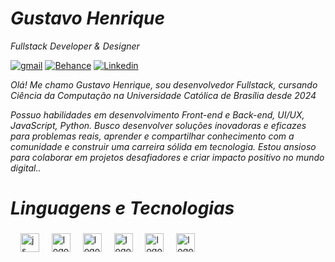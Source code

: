 <h1><i>Gustavo Henrique</i></h1>
<p><i>Fullstack Developer & Designer</i></p>

[![gmail](https://img.shields.io/badge/Gmail-D14836?style=for-the-badge&logo=gmail&logoColor=white)](gustaavoaraujjo9@gmail.com)
[![Behance](https://img.shields.io/badge/Behance-1769ff?style=for-the-badge&logo=behance&logoColor=white)](https://www.behance.net/Tavinhuu)
[![Linkedin](https://img.shields.io/badge/LinkedIn-0077B5?style=for-the-badge&logo=linkedin&logoColor=white)](https://www.linkedin.com/in/gustavo-henrique-0a737229b/)


<i>Olá! Me chamo Gustavo Henrique, sou desenvolvedor Fullstack, cursando Ciência da Computação na Universidade Católica de Brasília desde 2024

 Possuo habilidades em desenvolvimento Front-end e Back-end, UI/UX, JavaScript, Python. Busco desenvolver soluções inovadoras e eficazes para problemas reais, aprender e compartilhar conhecimento com a comunidade e construir uma carreira sólida em tecnologia. Estou ansioso para colaborar em projetos desafiadores e criar impacto positivo no mundo digital..</i>

<h1><i>Linguagens e Tecnologias</i></h1>

###

<div align="left">
  <img width="12" />
  <img src="https://skillicons.dev/icons?i=js" height="30" alt="js logo"  />
  <img width="12" />
  <img src="https://skillicons.dev/icons?i=html" height="30" alt="logo"  />
  <img width="12" />
  <img src="https://skillicons.dev/icons?i=css" height="30" alt="logo"  />
  <img width="12" />
  <img src="https://skillicons.dev/icons?i=py" height="30" alt="logo"  />
  <img width="12" />
  <img src="https://skillicons.dev/icons?i=c" height="30" alt="logo"  />
  <img width="12" />
  <img src="https://skillicons.dev/icons?i=java" height="30" alt="logo"  />
</div>

###

###

<br clear="both">

###
